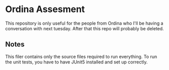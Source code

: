 # Ordina Assesment
This repository is only useful for the people from Ordina who I'll be having a conversation with next tuesday. After that this repo will probably be deleted.

## Notes
This filer contains only the source files required to run everything. To run the unit tests, you have to have JUnit5 installed and set up correctly.
